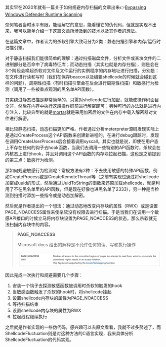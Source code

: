 其实早在2020年就有一篇关于如何规避内存扫描的文章出来👉[Bypassing Windows Defender Runtime Scanning](https://labs.withsecure.com//blog/bypassing-windows-defender-runtime-scanning/)

奈何笔者当时水平有限，能理解它的意思，能看懂它的伪代码，但就是实现不出来，我可以简单介绍一下这篇文章所涉及到的技术以及其作者的想法。

在这篇文章中，作者认为的杀软引擎大致可分为2类：静态扫描引擎和内存/运行时扫描引擎。

对于静态扫描我们能很简单的理解：通过扫描磁盘文件，分析文件或某块文件的二进制部分是否命中了病毒特征库；而动态扫描（其实也就是内存扫描），则是会在3个阶段会唤起杀软对文件及文件运行的实例程序的内存地址进行扫描，分别是：在文件进行读和写时（我们在保存beacon以及编辑shellcode的时候就会碰到这样的问题），周期性扫描（有时扫描引擎会在后台进行周期性扫描）和敏感行为检测（调用了一些被重点观测的黑名单API函数）。

其实绕过静态扫描是非常简单的，只需对shellcode进行加密，就能使操作码面目全非，然后在内存中执行这段操作码前进行解密即可；另种可行的办法就是进行内存注入，比较典型的就是[mortar](https://github.com/0xsp-SRD/mortar)就是采用加密后的文件在内存中载入解密器对文件进行解密。

相比较静态扫描，动态扫描更加严格。作者通过分析meterpreter源码发现实际上是通过CreateProcess这个API函数来创建新进程的，在进行debug跟踪时，发现在调用CreateUserProcess后会接着调用syscall。其实也就是说，即使在用户态上不存在任何的钩子去hook函数，当我们去调用一些特别的API函数时，杀软会在内核态上进行hook，并且对调用这个API函数的内存块拉起扫描，这也是之前提到的第三点：敏感行为检测。

那如何规避敏感行为检测呢？常规方法有2种：不去使用敏感的特殊API函数，例如CreateProcess或是CreateRemoteThread等（之前有实现过通过将shellcode加密成uuid的形式，然后通过UuidToString的函数来还原加载shellcode，就是利用了不在黑名单里的API函数，但是现在好像也进黑名单了2333），另一种是当检测到扫描时添加一些指令或是动态加解密。

然后就是作者提出的一个想法：通过动态地改变内存块的属性（RWX）或是设置PAGE_NOACCESS属性来使杀软没有权限去进行扫描。于是当我们在调用一个敏感API接口的时候立马将内存块设置为PAGE_NOACCESS的状态，那么杀软就无法扫描内存块中的内容。

> **PAGE_NOACCESS**
>
> Microsoft docs 给出的解释是不允许任何的读、写和执行操作
>
> ![；](image-20220624113514697.png)

因此完成一次执行和规避需要几个步骤：

1. 安装一个钩子去探测敏感函数被调用时杀软的触发的hook
2. 当敏感函数触发了杀软的hook时，将shellcode挂起
3. 设置shellcode内存块的属性为PAGE_NOACCESS
4. 等待扫描结束
5. 设置shellcode内存块的属性为RWX
6. 拉起线程继续执行

之后就是作者实现的一些伪代码，感兴趣可以去原文看看，我就不过多赘述了，而ShellcodeFluctuation则是对这种方法的C语言实现，我来具体分析ShellcodeFluctuation的代码实现。



